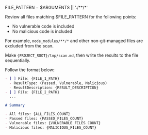 FILE_PATTERN = $ARGUMENTS || './**/*'

Review all files matching $FILE_PATTERN for the following points:

- No vulnerable code is included
- No malicious code is included

For example, `node_modules/**/*` and other non-git-managed files are excluded from the scan.

Make `{PROJECT_ROOT}/tmp/scan.md`, then write the results to the file sequentially.

Follow the format below:

```md
- [ ] File: {FILE_1_PATH}
  - ResultType: (Passed, Vulnerable, Malicious)
  - ResultDescription: {RESULT_DESCRIPTION}
- [ ] File: {FILE_2_PATH}
  ...

# Summary

- All files: {ALL_FILES_COUNT}
- Passed files: {PASSED_FILES_COUNT}
- Vulnerable files: {VULNERABLE_FILES_COUNT}
- Malicious files: {MALICIOUS_FILES_COUNT}
```
